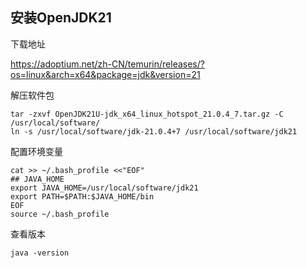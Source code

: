 ## 安装OpenJDK21

下载地址

https://adoptium.net/zh-CN/temurin/releases/?os=linux&arch=x64&package=jdk&version=21

解压软件包

```
tar -zxvf OpenJDK21U-jdk_x64_linux_hotspot_21.0.4_7.tar.gz -C /usr/local/software/
ln -s /usr/local/software/jdk-21.0.4+7 /usr/local/software/jdk21
```

配置环境变量

```
cat >> ~/.bash_profile <<"EOF"
## JAVA_HOME
export JAVA_HOME=/usr/local/software/jdk21
export PATH=$PATH:$JAVA_HOME/bin
EOF
source ~/.bash_profile
```

查看版本

```
java -version
```
